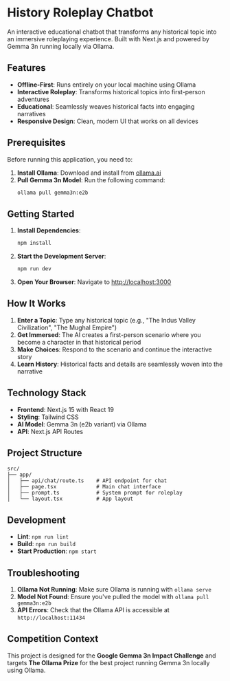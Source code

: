 # History Roleplay Chatbot

An interactive educational chatbot that transforms any historical topic into an immersive roleplaying experience. Built with Next.js and powered by Gemma 3n running locally via Ollama.

## Features

- **Offline-First**: Runs entirely on your local machine using Ollama
- **Interactive Roleplay**: Transforms historical topics into first-person adventures
- **Educational**: Seamlessly weaves historical facts into engaging narratives
- **Responsive Design**: Clean, modern UI that works on all devices

## Prerequisites

Before running this application, you need to:

1. **Install Ollama**: Download and install from [ollama.ai](https://ollama.ai)
2. **Pull Gemma 3n Model**: Run the following command:
   ```bash
   ollama pull gemma3n:e2b
   ```

## Getting Started

1. **Install Dependencies**:
   ```bash
   npm install
   ```

2. **Start the Development Server**:
   ```bash
   npm run dev
   ```

3. **Open Your Browser**: Navigate to [http://localhost:3000](http://localhost:3000)

## How It Works

1. **Enter a Topic**: Type any historical topic (e.g., "The Indus Valley Civilization", "The Mughal Empire")
2. **Get Immersed**: The AI creates a first-person scenario where you become a character in that historical period
3. **Make Choices**: Respond to the scenario and continue the interactive story
4. **Learn History**: Historical facts and details are seamlessly woven into the narrative

## Technology Stack

- **Frontend**: Next.js 15 with React 19
- **Styling**: Tailwind CSS
- **AI Model**: Gemma 3n (e2b variant) via Ollama
- **API**: Next.js API Routes

## Project Structure

```
src/
├── app/
│   ├── api/chat/route.ts    # API endpoint for chat
│   ├── page.tsx             # Main chat interface
│   ├── prompt.ts            # System prompt for roleplay
│   └── layout.tsx           # App layout
```

## Development

- **Lint**: `npm run lint`
- **Build**: `npm run build`
- **Start Production**: `npm start`

## Troubleshooting

1. **Ollama Not Running**: Make sure Ollama is running with `ollama serve`
2. **Model Not Found**: Ensure you've pulled the model with `ollama pull gemma3n:e2b`
3. **API Errors**: Check that the Ollama API is accessible at `http://localhost:11434`

## Competition Context

This project is designed for the **Google Gemma 3n Impact Challenge** and targets **The Ollama Prize** for the best project running Gemma 3n locally using Ollama.
